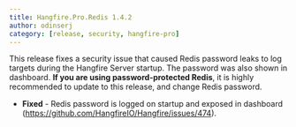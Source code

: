 ```yaml
---
title: Hangfire.Pro.Redis 1.4.2
author: odinserj
category: [release, security, hangfire-pro]
---
```


This release fixes a security issue that caused Redis password leaks to log targets during the Hangfire Server startup. The password was also shown in dashboard. **If you are using password-protected Redis**, it is highly recommended to update to this release, and change Redis password.

* **Fixed** - Redis password is logged on startup and exposed in dashboard (https://github.com/HangfireIO/Hangfire/issues/474).
